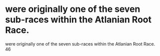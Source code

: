 # were originally one of the seven sub-races within the Atlanian Root Race.

were originally one of the seven sub-races within the Atlanian Root Race.
46